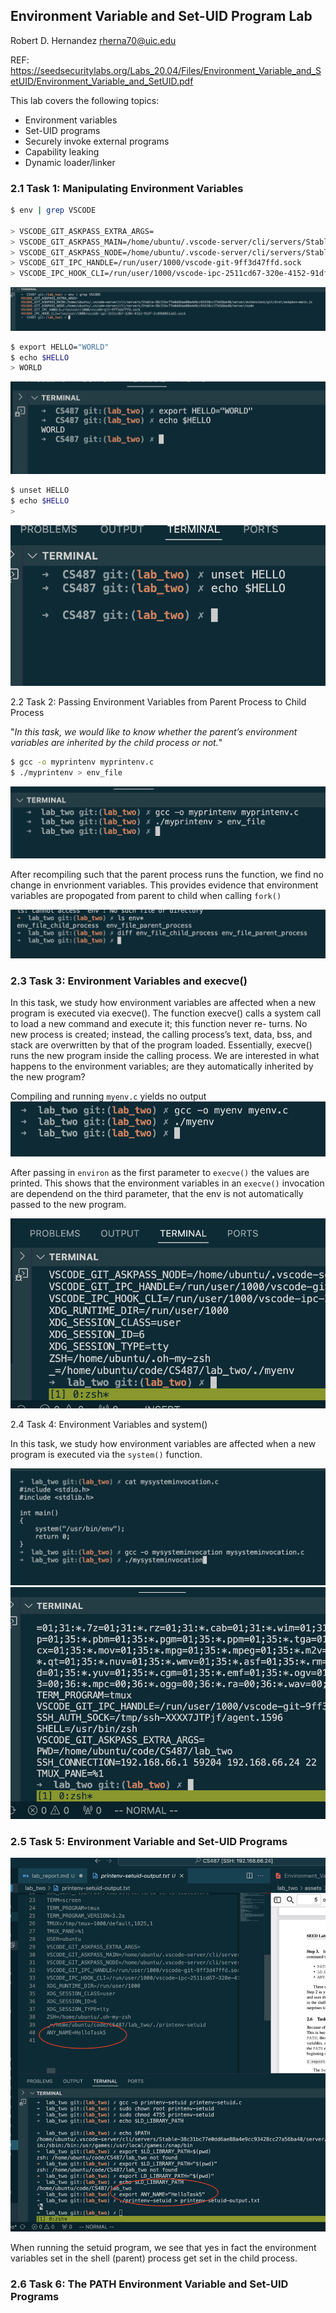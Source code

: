 ## Environment Variable and Set-UID Program Lab

Robert D. Hernandez rherna70@uic.edu

REF: https://seedsecuritylabs.org/Labs_20.04/Files/Environment_Variable_and_SetUID/Environment_Variable_and_SetUID.pdf

This lab covers the following topics:

- Environment variables
- Set-UID programs
- Securely invoke external programs
- Capability leaking
- Dynamic loader/linker

### 2.1 Task 1: Manipulating Environment Variables

```sh
$ env | grep VSCODE

> VSCODE_GIT_ASKPASS_EXTRA_ARGS=
> VSCODE_GIT_ASKPASS_MAIN=/home/ubuntu/.vscode-server/cli/servers/Stable-38c31bc77e0dd6ae88a4e9cc93428cc27a56ba40/server/extensions/git/dist/askpass-main.js
> VSCODE_GIT_ASKPASS_NODE=/home/ubuntu/.vscode-server/cli/servers/Stable-38c31bc77e0dd6ae88a4e9cc93428cc27a56ba40/server/node
> VSCODE_GIT_IPC_HANDLE=/run/user/1000/vscode-git-9ff3d47ffd.sock
> VSCODE_IPC_HOOK_CLI=/run/user/1000/vscode-ipc-2511cd67-320e-4152-91df-2c49b8851ad2.sock
```
![alt text](../images/list_env.png)


```sh
$ export HELLO="WORLD"
$ echo $HELLO
> WORLD
```
![alt text](../images/export_env_var.png)

```sh
$ unset HELLO
$ echo $HELLO
>
```
![alt text](../images/unset_env_var.png)

2.2 Task 2: Passing Environment Variables from Parent Process to Child Process

"*In this task, we would like to know whether the parent’s environment variables are inherited by the child process or not.*"

```sh
$ gcc -o myprintenv myprintenv.c
$ ./myprintenv > env_file
```

![alt text](../images/myprintenv_run_one.png)

After recompiling such that the parent process runs the function, we find no change in envrionment variables.  This provides evidence that environment variables are propogated from parent to child when calling `fork()`

![alt text](../images/env_diff.png)


### 2.3 Task 3: Environment Variables and execve()

In this task, we study how environment variables are affected when a new program is executed via execve().
The function execve() calls a system call to load a new command and execute it; this function never re-
turns. No new process is created; instead, the calling process’s text, data, bss, and stack are overwritten by
that of the program loaded. Essentially, execve() runs the new program inside the calling process. We
are interested in what happens to the environment variables; are they automatically inherited by the new
program?

Compiling and running `myenv.c` yields no output
![alt text](../images/myenv_first_run.png)

After passing in `environ` as the first parameter to `execve()` the values are printed.  This shows that the environment variables in an `execve()` invocation are dependend on the third parameter, that the env is not automatically passed to the new program.

![alt text](../images/myenv_second_run.png)


2.4 Task 4: Environment Variables and system()

In this task, we study how environment variables are affected when a new program is executed via the
`system()` function.

![alt text](../images/mysysteminvocation.png)
![alt text](../images/mysysteminvocationtwo.png)

### 2.5 Task 5: Environment Variable and Set-UID Programs

![alt text](../images/setuid-any-name-var.png)

When running the setuid program, we see that yes in fact the environment variables set in the shell (parent) process get set in the child process.

### 2.6 Task 6: The PATH Environment Variable and Set-UID Programs
